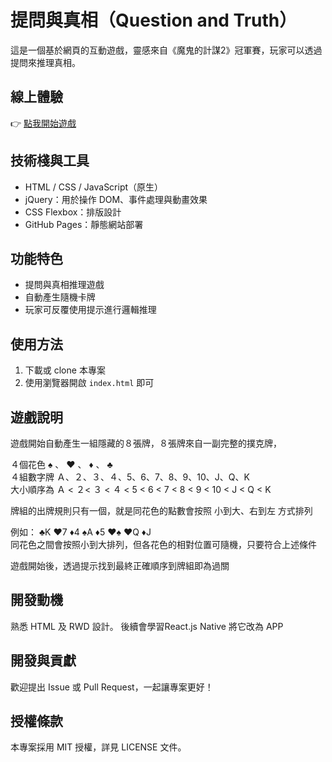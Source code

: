 # 提問與真相（Question and Truth）

這是一個基於網頁的互動遊戲，靈感來自《魔鬼的計謀2》冠軍賽，玩家可以透過提問來推理真相。

## 線上體驗
👉 [點我開始遊戲](https://boris410.github.io/Question-and-Truth/)

## 技術棧與工具
- HTML / CSS / JavaScript（原生）
- jQuery：用於操作 DOM、事件處理與動畫效果
- CSS Flexbox：排版設計
- GitHub Pages：靜態網站部署

## 功能特色
- 提問與真相推理遊戲
- 自動產生隨機卡牌
- 玩家可反覆使用提示進行邏輯推理


## 使用方法
1. 下載或 clone 本專案
2. 使用瀏覽器開啟 `index.html` 即可

## 遊戲說明
遊戲開始自動產生一組隱藏的８張牌，８張牌來自一副完整的撲克牌，

４個花色 ♠ 、 ♥ 、 ♦ 、 ♣  
４組數字牌 Ａ、２、３、４、5、6、7、8、9、10、J、Q、K  
大小順序為 Ａ < ２< ３ < ４ < 5 < 6 < 7 < 8 < 9 < 10 < J < Q < K

牌組的出牌規則只有一個，就是同花色的點數會按照 小到大、右到左 方式排列

例如：
♣K ♥7 ♦4 ♠A ♦5 ♥♠ ♥Q ♦J  
同花色之間會按照小到大排列，但各花色的相對位置可隨機，只要符合上述條件

遊戲開始後，透過提示找到最終正確順序到牌組即為過關

## 開發動機
熟悉 HTML 及 RWD 設計。
後續會學習React.js Native 將它改為 APP

## 開發與貢獻
歡迎提出 Issue 或 Pull Request，一起讓專案更好！

## 授權條款
本專案採用 MIT 授權，詳見 LICENSE 文件。

